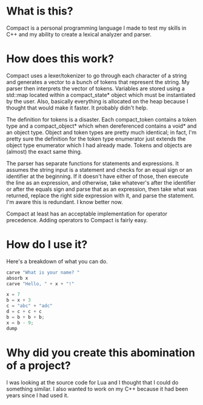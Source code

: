 # What is this?
Compact is a personal programming language I made to test my skills in C++ and my ability to create a lexical analyzer and parser.

# How does this work?
Compact uses a lexer/tokenizer to go through each character of a string and generates a vector to a bunch of tokens that represent the string. My parser then interprets the vector of tokens. Variables are stored using a std::map located within a compact_state* object which must be instantiated by the user. Also, basically everything is allocated on the heap because I thought that would make it faster. It probably didn't help. 

The definition for tokens is a disaster. Each compact_token contains a token type and a compact_object* which when dereferenced contains a void* and an object type. Object and token types are pretty much identical; in fact, I'm pretty sure the definition for the token type enumerator just extends the object type enumerator which I had already made. Tokens and objects are (almost) the exact same thing.

The parser has separate functions for statements and expressions. It assumes the string input is a statement and checks for an equal sign or an identifier at the beginning. If it doesn't have either of those, then execute the line as an expression, and otherwise, take whatever's after the identifier or after the equals sign and parse that as an expression, then take what was returned, replace the right side expression with it, and parse the statement. I'm aware this is redundant. I know better now.

Compact at least has an acceptable implementation for operator precedence. Adding operators to Compact is fairly easy.

# How do I use it?
Here's a breakdown of what you can do.
```javascript
carve "What is your name? "
absorb x
carve "Hello, " + x + "!"

x = 7
b = x + 3
c = "abc" + "adc"
d = c + c + c
b = b + b + b;
x = b - 9;
dump
```

# Why did you create this abomination of a project?
I was looking at the source code for Lua and I thought that I could do something similar. I also wanted to work on my C++ because it had been years since I had used it.
